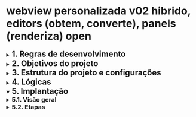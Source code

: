 # webview personalizada v02 hibrido, editors (obtem, converte), panels (renderiza) open

<details>
<summary><h2 style="display: inline">1. Regras de desenvolvimento</h2></summary>

- papeis
    - o meu papel é de **desenvolvedor** com as seguintes regras:
        1. planejar com a melhor clareza, detalhamento e consistencia possíveis;
        2. validar o plano com o agente em conversas prévias;
        3. dividir o desenvolvimento em etapas para permitir que o agente possa ser mais efetivo
        4. interromper o desenvolvimento após 3 tentativas de solucionar um problema e conduzir análise em busca da causa;
        5. corrigir o plano quando necessario e atualizar o agente.
    - o seu papel é de **"agente"** com as seguintes regras:
        1. seguir as instruções planejadas, sempre conforme A versão Mais atualizada do plano;
        2. adotar soluções usando ao máximo a tecnologia, linguagem, padrão;
        3. alertar Quando for seguir Uma direção diferente da planejada Informando o motivo;
        4. Junto com as alterações de código propostas Informar Como podem ser verificadas pelo desenvolvedor, através de logs, mensagens e Funções que possam ser verificadas Na interface de usuário;
        5. diante de erros, identificar as possíveis causas e resumir o que pode ser feito para corrigir, antes de sair criando ou revisando codigos e alertar se identificar um possível problema no paradigma de programação que está no plano.
- retorno
    - ESTRUTURA PADRÃO DAS RESPOSTAS do agente
        - PAPEL: Agente - Seguindo plano [versão/etapa]
        - AÇÃO: [o que vou fazer]
        - ALERTA: [se houver desvio]
        - VERIFICAÇÃO: [como você pode testar]
    - CHECKPOINTS REGULARES:**
        - **A cada 5-10 mensagens:** Reconfirmar papéis
        - **Antes de mudanças grandes:** Validar com você
        - **Após erros:** Pausar para análise
    - PALAVRAS-CHAVE DE ATIVAÇÃO:**
        - **"Relembrar papéis"** - Para reativar a estrutura
        - **"Verificar plano"** - Para confirmar alinhamento
        - **"Pausar para análise"** - Para interromper e analisar
    - para chats web
        - planos em listas markdown não numeradas, marcador "-" traço, tabulação de 4 espaços, , sem linhas em branco, sem titulos em negrito
    - especifico para markdown
    - especifico para scripts
        - não incluir icones
- persistência dos papeis durante as conversas
    - PARA O DESENVOLVEDOR (VOCÊ):
        - **Início de cada sessão:** Relembrar os papéis estabelecidos
        - **Antes de cada etapa:** Confirmar se estou seguindo o plano atualizado
        - **Quando houver desvio:** Alertar imediatamente e corrigir a direção
        - **Após 3 tentativas:** Interromper e conduzir análise da causa
    - PARA O AGENTE (EU):**
        - **Sempre começar** cada resposta com confirmação do papel
        - **Antes de cada ação:** Verificar se está alinhada com o plano
        - **Ao desviar:** Alertar explicitamente o motivo
        - **Incluir sempre:** Como verificar as alterações propostas
        - **Em erros:** Identificar causas antes de criar códigos
</details>

<details>
<summary><h2 style="display: inline">2. Objetivos do projeto</h2></summary>

- Joplin plugin para criar painel de visualização adicional personalizado sem perdas de funcionalidades nativas
    - o painel será ativável por comando (local a ser definido, se menu ou botão)
    - o painel personalizado será também será utilizado na versão mobile
- Funcionalidades principais
    - renderizações adicionais
        - com alteração do conteúdo da nota
            - incluir TOC table of contents
        - sem alteração do conteúdo da nota
            - aplicar `<details><summary>` nos headers e aninhar por níveis, por exemplo, todos os `<h2>` abaixo de um `<h1>` são filhos deste último
            - aplicar `<details><summary>` nas listas e aninhar
            - inibir a exibição de frontmatter
    - persistir o estado de abertura de `<details>` entre sessões 
- Exclusões
    - não alterar os editores de texto nativos
    - painel adicional não será utilizado para edição de conteúdo 
</details>

<details>
<summary><h2 style="display: inline">3. Estrutura do projeto e configurações </h2></summary>

### Arquivos, principais responsabilidades

- projeto
    - `README.md`
        - Explica propósito do plugin, instruções de instalação/teste e opções configuráveis.
    - `package.json`
        - Dependências (markdown-it, any slug/utility libs), scripts (build/test), metadados NPM se necessário.
    - `manifest.json`
        - Arquivo obrigatório de plugin Joplin (id, version, name, main, required API version, etc.).
    - `.vscode/`
        - `launch.json` (opcional)
            - Configurações para debug rápido do plugin no ambiente local (se usar VSCode Debugger).
    - `src/`
        - `main.js`
            - Ponto de entrada: `joplin.plugins.register({ onStart: async () => { ... } })`.
            - Registra comandos, cria painel (via panelManager), escuta eventos de seleção/alteração de nota.
            - Orquestra fluxos: quando nota muda chama parser/sectioner → gera HTML → envia ao painel.
        - `api`
            - `parser.js`
                - Encapsula uso de `markdown-it` para parsear `note.body` em tokens/AST.
                - Fornece utilitários para extrair headings, detectar `open` (última palavra), localizar anchors `{#slug}`, e extrair listas/items com `open`.
                - Exporta funções testáveis (ex.: `parseNoteToTokens(body)` / `extractHeadings(tokens)`).
            - `sectioner.js`
                - Implementa algoritmo de sectioning (stack-based) que agrupa tokens em seções conforme níveis de heading.
                - Produz estrutura intermediária que pode ser transformada em HTML com `<details>` aninhados.
                - Responsável por remover/retornar somente a palavra `open` quando for necessário (aqui você decidiu mantê-la visível — mas a função permite strip se precisar).
            - `slug.js`
                - Centraliza algoritmo de slugify (opções para compatibilidade com VSCode/TOC).
                - Função de match: `matchHeaderBySlug(tokens, slug)` que prioriza anchors explícitos e depois heurística de slug.
                - Facilita mudança futura (se trocar política de slug).
            - `noteSync.js`
                - Leitura/escrita segura da nota via `joplin.data.get` / `put`.
                - Implementa read-modify-write, verificação de `updated_time`, e reconciliação simples (reparse e reaplicar mudanças).
                - Debounce de gravações e queueing por `noteId`.
            - `patcher.js`
        - `state`
            - `config.js`
                - Valores default das configurações e funções para carregar/salvar preferências via `joplin.settings`.
            - `sessionCache.js`
                - Cache em memória (noteId → parsed AST, generated HTML, lastSentHash) para evitar re-render desnecessário.
                - Mantém o estado temporário entre eventos dentro da sessão do plugin.
        - `ui`
            - `panelManager.js`
                - Cria painel (`joplin.views.panels.create`) e carrega `web/index.html` via `setHtml`.
                - Registra `onMessage` para receber toggles do webview; usa `postMessage` para enviar HTML/TOC/estado.
                - Garante `addScript` para `dompurify` (se necessário) e injeta assets.
        - `commands.js`
            - Define comandos acionáveis (abrir/fechar painel, forçar rescan, toggle addAnchors, export state, run tests).
            - Registra atalhos/menus se desejado.
    - `web/`
        - `index.html`
            - Shell do painel: container (`#app`), handlers para `webviewApi.onMessage`, envio de `ready` e eventos de UI (click toggles).
            - Carrega `panel.js`, `styles.css` e vendor libs se necessário.
        - `panel.js`
            - Frontend: recebe `init`/`update` messages, injeta HTML sanitizado, aplica listeners para `<summary>`/toggle, envia `toggle` messages para plugin.
            - Responsável por UX (animações, acessibilidade, comportamento em mobile).
        - `styles.css`
            - Estilos para `<details>`, `<summary>`, listas, toc sidebar; mobile-friendly.
        - `vendor/`
            - `markdown-it.min.js`
                - se usar no frontend opcionalmente
            - `dompurify.min.js`
                - sanitização no cliente (opcional)
        - `assets/`
            - ícones, imagens usadas no painel
    - `scripts/` (opcional)
        - `build.js` (opcional)
            - Copia `web/` para diretório final do plugin, bundle se necessário.
        - `lint.js`
    - `test/`
        - `fixtures/`
            - Notas de exemplo (com headers e listas variadas) para validar parser/sectioner manualmente.
        - `unit/`
            - Testes unitários para parser (detectar `open`), slug matching, and sectioning logic.
    - `docs/`
        - `design.md`
            - Documenta decisões importantes: convenção `open` (posicionamento), anchor policy, slug strategy e políticas de conflito.
        - `usage.md`
            - Guia de uso: como marcar headers, como o painel se comporta, como reverter alterações, configurações.

- dicas
    - Mantenha o parser/slug/sectioner bem testados — são o coração da lógica; preferível escrever testes unitários antes de integrar UI.
    - Minimize writes: use debounce e compare `note.updated_time` para reduzir sobrescritas acidentais.
    - Documente a convenção (por exemplo: `open` deve ser a última palavra do header; case-insensitive) no README para evitar confusões futuras.
    - Torne `addAnchors` opcional para não forçar alterações no corpo sem consentimento — inclua um comando `Annotate anchors` para aplicar em lote se desejar.
    - Faça o front-end simples inicialmente (HTML estático + vanilla JS) e depois evolua para bundlers/frameworks se quiser.
</details>

<details>
<summary><h2 style="display: inline">4. Lógicas</h2></summary>


</details>

<details open>
<summary><h2 style="display: inline">5. Implantação</h2></summary>

<details>
<summary><h3 style="display: inline">5.1. Visão geral</h3></summary>

- Configurações principais do plugin
    - `addAnchors` (bool, opcional) — se true, plugin poderá inserir anchors `{#slug}` para estabilidade (configurável).
    - `debounceSaveMs` — tempo para agrupar gravações (ex.: 800 ms).
    - `anchorStyle` — algoritmo de slugify (opcional, para compatibilidade com ferramentas).
- Leitura / parsing da nota (quando o painel abre ou nota muda)
    - Obter `note.body`.
    - Parsear com **markdown-it** para obter tokens/AST.
    - Percorrer AST para:
        - Detectar todos os headings (level, texto bruto, posição).
        - Para cada heading, determinar `hasOpenFlag` se a última palavra (trim) for `open` (case-insensitive).
        - Detectar anchors explícitos do tipo `{#slug}` se presentes no texto do header.
        - Detectar listas e itens que terminam com `open` (se quiser renderizar lista com ícone/atributo).
    - Construir uma estrutura `sections[]` contendo: `{ level, text, hasOpenFlag, slugCandidate, anchor, tokenIndex }`.
- Gerar TOC (apenas em memória / para painel)
    - A partir dos `sections[]`, construir o TOC que será exibido no painel (navegação).
    - Slug strategy:
        - Se `anchor` existe → use esse slug.
        - Senão, gere um slug a partir do texto exatamente como VSCode faria (se quiser compatibilidade), ou opcionalmente gere o slug *ignorando* a palavra `open` (mas isso quebra compatibilidade com VSCode anchors).
        - Recomendo deixar configurável; default: gerar slug do texto tal como está (inclui `open`), a menos que `addAnchors` esteja ativo.
- Renderização do painel
    - Converta AST em HTML onde:
        - Cada header vira `<details ${hasOpenFlag ? 'open' : ''}>` com `<summary>` contendo o header com a palavra `open` (você preferiu mantê-la visível).
        - A seção do header engloba todo o conteúdo até o próximo header do mesmo/maior nível; headers aninhados viram `<details>` aninhados.
        - Para listas: renderize normalmente; itens que terminam com `open` são apresentados com um indicador (ou `data-open`), sem necessidade de persistir interações.
    - Painel contém handlers para toggles que postam mensagens ao plugin: `{ type: 'toggle', slug }`.
- Toggle (usuário clica no painel para abrir/fechar) → escrever no body
    - Fluxo:
        1. Painel envia `toggle` com `slug` e `open` boolean.
        2. Plugin recebe em `onMessage`. Debounce (agrupar várias ações).
        3. Plugin lê nota atual (fresh) e parseia novamente para localizar o header:
            * Prefer match por anchor `{#slug}` se existir; caso contrário, localizar o header cujo slug (calculado com o mesmo algoritmo) corresponde ao `slug` recebido.
        4. Atualizar a linha do header: adicionar ` open` ao final do texto (preservar `{#anchor}` se existir, idealmente mantendo o anchor depois do texto ou em padrão que você escolher), ou remover ` open` se `open=false`.
            * Mantenha espaços, e preserve outros sufixos (ex.: explicit anchors).
        5. `PUT` na nota com `joplin.data.put(['notes', note.id], null, { body: newBody })`.
        6. Reparsear e enviar ao painel o novo HTML para garantir sincronização visual.
    - Observação: quando `open` é adicionado, se `addAnchors` opção estiver ativa e não existir `{#slug}`, o plugin pode também **inserir** `{#slug}` para garantir estabilidade futura (opcional).
- Reação a edição externa (VSCode)
    - Monitorar alterações da nota (`onNoteSelectionChange` ou note update events).
    - Ao detectar mudança:
        - Reparsear o body e atualizar o painel (regenerar `sections` e HTML).
        - Isso mantém o painel em sincronia com edições em VSCode (incluindo quando o usuário manualmente adiciona/remova `open`).
- Conflitos, debounce e lastUpdate
    - Debounce gravações (ex.: 800–1200 ms) para reduzir writes e possíveis conflitos de sync.
    - Para segurança, em cada gravação:
        - Ler `note.updated_time` antes de escrever; após parse local, se `note.updated_time` mudou desde leitura inicial, reler e reconciliar (re-parsing e re-aplicando as mudanças) antes de escrever para reduzir risco de sobrescrever alterações externas.
        - Como seu uso é pessoal e volume pequeno, essa estratégia simples costuma ser suficiente.
- Edge cases e regras de robustez (essenciais)
    - Ignorar code fences: não interpretar `open` em headers que estejam dentro de code fences; AST resolve isso.
    - Inline code: se header contém backticks ou outras sintaxes, garantir que `open` detectado seja realmente última palavra em texto renderizado, não parte de code.
    - Header com explicit anchor: preserve a posição do anchor; ao adicionar/remover `open`, mantenha o anchor intacto. Exemplo:
        - `## Title {#my-id}` → ao marcar open: `## Title open {#my-id}` (ou `## Title {#my-id} open` — consistência: escolha uma convenção e mantenha).
    - Spacing e formatação: normalize trims para evitar duplicar espaços ao reescrever header.
    - Nesting: ao transformar headings em `<details>`, respeite níveis; H2 engloba H3, etc. Use stack-based sectioning.
- Testes mínimos recomendados
    - Header simples `## A open` → painel abre seção, toggle fecha/abre e altera o body corretamente.
    - Header com anchor `## A {#a}` → toggle altera `open` preservando anchor.
    - Nested headings: `## A open` contains `### B open` → both become nested details and toggles correct.
    - Code fences near headers: ensure no false positives.
    - TOC generated by VSCode present in note: plugin treats it as content — ensure no duplication or mis-parsing.
    - Simulate concurrent edit: open in VSCode, toggle in panel quickly, save in VSCode — ensure plugin reconciles (read-compare-write) and no data loss.
- Decisões de UX que convém confirmar (mas eu já adotei os defaults)
    - Ao editar via painel, o plugin escreve imediatamente no corpo (com debounce). (Yes)
    - A palavra `open` permanece visível no header. (Yes)
    - O plugin NÃO modifica TOC existente — trata-o como lista normal. (Yes)
    - `addAnchors` é opcional e configurável (default: false). Se você quiser estabilidade total de slugs, ligue-a manualmente. (Recomendado considerar mais tarde.)
- Checklist final antes de implementar
    - [ ] Confirmar convenção de posicionamento do anchor relativo ao `open` (por ex. `Title open {#id}` vs `Title {#id} open`). (Escolher agora evita ambiguidades.)
    - [ ] Escolher algoritmo de slugify se `addAnchors` for habilitado (compatível com VSCode TOC?).
    - [ ] Definir debounce default (ex.: 800 ms).
    - [ ] Especificar comportamento quando não encontra header por slug (log, notificar usuário, refazer TOC).
    - [ ] Escolher se painel reescreve a nota mesmo para toggles que já correspondem ao estado atual (evitar writes redundantes).
</details>

<details>
<summary><h3 style="display: inline">5.2. Etapas</h3></summary>

- Etapa 1 — Núcleo de parsing & sectioning (fundação)
  - Objetivo: construir e validar o motor que entende a nota, parseando o Markdown com markdown-it, detectando headings/list items com `open`, extraindo anchors e produzindo árvore de seções para renderização.
  - Tarefas: adicionar dependência `markdown-it`; implementar `parser.js` (tokens, headings, flag `open`); implementar `sectioner.js` (árvore de seções); implementar `slug.js` (slugify e match por slug); escrever testes unitários cobrindo casos básicos e edge cases; criar fixtures com exemplos reais.
  - Critérios de aceitação: testes unitários passam; headings com `open` detectados corretamente; árvore de seções correta para exemplos aninhados.
  - Riscos: falsos positivos em code fences (mitigar via AST de markdown-it); inconsistência de slug (mitigar encapsulando em `slug.js`).
- Etapa 2 — Sincronização segura da nota (read-modify-write) e lógica de toggle
  - Objetivo: implementar leitura/escrita segura da nota, localizar headers por slug e aplicar mudanças (`open`) no corpo da nota com debounce e verificação de `updated_time`.
  - Tarefas: implementar `noteSync.js` (read, writeSafely, debounce); implementar patch de headers preservando anchors/spaces; implementar `sessionCache.js` para cache AST/HTML; criar comando de teste `mdpanel.toggleTest`; escrever testes unitários para patch e noteSync.
  - Critérios de aceitação: patch altera só a linha do header; conflitos tratados via re-read/reconcile; debounce evita writes duplicados.
  - Riscos: sobrescrita de edição do usuário (mitigar re-read e merge conservador); alterações grandes em headers podem falhar (fallback: log e aviso ao usuário).
- Etapa 3 — Painel UI + integração end-to-end (webview)
  - Objetivo: criar painel webview, estabelecer comunicação plugin↔webview e validar fluxo completo de renderização e persistência do estado `open`.
  - Tarefas: implementar `panelManager.js` (create, setHtml, postMessage); criar `web/index.html`, `panel.js`, `styles.css`; listeners em `<summary>` enviando mensagens ao plugin; integrar toggles com `noteSync`; atualizar painel em mudanças de nota; testes manuais desktop e mobile.
  - Critérios de aceitação: painel exibe `<details>` corretamente; clique em `<summary>` atualiza corpo da nota e aparece no VSCode; alterações externas refletem no painel.
  - Riscos: diferenças no mobile (mitigar com estilos responsivos e testes); necessidade de sanitização (usar DOMPurify).
</details></details>
<br>
    

